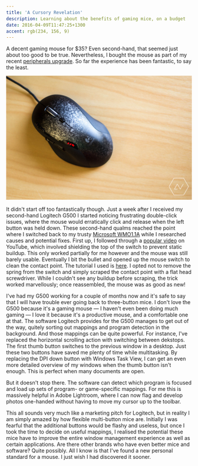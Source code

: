 ```yaml
---
title: 'A Cursory Revelation'
description: Learning about the benefits of gaming mice, on a budget
date: 2016-04-09T11:47:25+1300
accent: rgb(234, 156, 9)
---
```


A decent gaming mouse for \$35? Even second-hand, that seemed just about too good to be true. Nevertheless, I bought the mouse as part of my recent [peripherals upgrade][apex]. So far the experience has been fantastic, to say the least.

![](./g500.jpg)

It didn't start off too fantastically though. Just a week after I received my second-hand Logitech G500 I started noticing frustrating double-click issues, where the mouse would erratically click and release when the left button was held down. These second-hand qualms reached the point where I switched back to my trusty [Microsoft WMO1.1A][wmo] while I researched causes and potential fixes. First up, I followed through a [popular video][static] on YouTube, which involved shielding the top of the switch to prevent static buildup. This only worked partially for me however and the mouse was still barely usable. Eventually I bit the bullet and opened up the mouse switch to clean the contact point. The tutorial I used is [here][scrape]. I opted not to remove the spring from the switch and simply scraped the contact point with a flat head screwdriver. While I couldn't see any buildup before scraping, the trick worked marvellously; once reassembled, the mouse was as good as new!

I've had my G500 working for a couple of months now and it's safe to say that I will have trouble ever going back to three-button mice. I don't love the G500 because it's a gaming mouse &mdash; I haven't even been doing much gaming &mdash; I love it because it's a productive mouse, and a comfortable one at that. The software Logitech provides for the G500 manages to get out of the way, quitely sorting out mappings and program detection in the background. And those mappings can be quite powerful. For instance, I've replaced the horizontal scrolling action with switching between dekstops. The first thumb button switches to the previous window in a desktop. Just these two buttons have saved me plenty of time while multitasking. By replacing the DPI down button with Windows Task View, I can get an even more detailed overview of my windows when the thumb button isn't enough. This is perfect when many documents are open.

But it doesn't stop there. The software can detect which program is focused and load up sets of program- or game-specific mappings. For me this is massively helpful in Adobe Lightroom, where I can now flag and develop photos one-handed without having to move my cursor up to the toolbar.

This all sounds very much like a marketing pitch for Logitech, but in reality I am simply amazed by how flexible multi-button mice are. Initially I was fearful that the additional buttons would be flashy and useless, but once I took the time to decide on useful mappings, I realised the potential these mice have to improve the entire window management experience as well as certain applications. Are there other brands who have even better mice and software? Quite possibly. All I know is that I've found a new personal standard for a mouse. I just wish I had discovered it sooner.

[apex]: /the-apex
[wmo]: http://www.newegg.com/Product/Product.aspx?Item=N82E16826105099
[static]: https://www.youtube.com/watch?v=dWJk4EWfyOA
[scrape]: http://zalbee.intricus.net/2014/02/how-i-fixed-my-logitech-g500-mouse/

